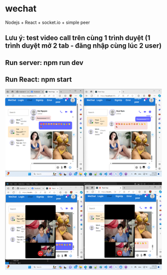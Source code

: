 # wechat
Nodejs + React + socket.io + simple peer

## Lưu ý: test video call trên cùng 1 trình duyệt (1 trình duyệt mở 2 tab - đăng nhập cùng lúc 2 user)

## Run server: npm run dev
## Run React: npm start


![markdown](chat.png)

![markdown](videocall.png)
